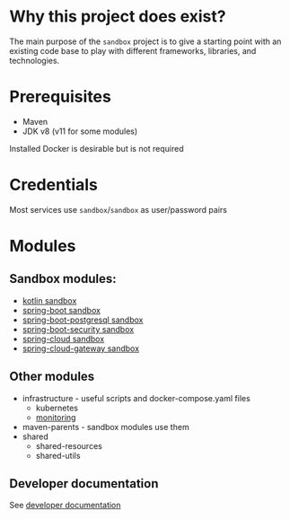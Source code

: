 # Why this project does exist?

The main purpose of the `sandbox` project is to give a starting point with an existing code base to play with different
frameworks, libraries, and technologies.

# Prerequisites

* Maven
* JDK v8 (v11 for some modules)

Installed Docker is desirable but is not required 

# Credentials

Most services use `sandbox`/`sandbox` as user/password pairs

# Modules
## Sandbox modules:
* [kotlin sandbox](sandboxes/kotlin)
* [spring-boot sandbox](sandboxes/spring-boot)
* [spring-boot-postgresql sandbox](sandboxes/spring-boot-postgresql)
* [spring-boot-security sandbox](sandboxes/spring-boot-security)
* [spring-cloud sandbox](sandboxes/spring-cloud)
* [spring-cloud-gateway sandbox](sandboxes/spring-cloud-gateway)
  
## Other modules
* infrastructure - useful scripts and docker-compose.yaml files
    * kubernetes
    * [monitoring](infrastructure/monitoring)
* maven-parents - sandbox modules use them
* shared
    * shared-resources
    * shared-utils

## Developer documentation
See [developer documentation](docs/DEV.md)
